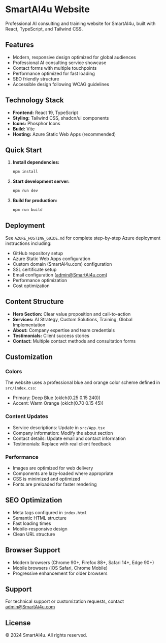 # SmartAI4u Website

Professional AI consulting and training website for SmartAI4u, built with React, TypeScript, and Tailwind CSS.

## Features

- Modern, responsive design optimized for global audiences
- Professional AI consulting service showcase
- Contact forms with multiple touchpoints
- Performance optimized for fast loading
- SEO friendly structure
- Accessible design following WCAG guidelines

## Technology Stack

- **Frontend:** React 19, TypeScript
- **Styling:** Tailwind CSS, shadcn/ui components
- **Icons:** Phosphor Icons
- **Build:** Vite
- **Hosting:** Azure Static Web Apps (recommended)

## Quick Start

1. **Install dependencies:**
   ```bash
   npm install
   ```

2. **Start development server:**
   ```bash
   npm run dev
   ```

3. **Build for production:**
   ```bash
   npm run build
   ```

## Deployment

See `AZURE_HOSTING_GUIDE.md` for complete step-by-step Azure deployment instructions including:
- GitHub repository setup
- Azure Static Web Apps configuration
- Custom domain (SmartAi4u.com) configuration
- SSL certificate setup
- Email configuration (admin@SmartAi4u.com)
- Performance optimization
- Cost optimization

## Content Structure

- **Hero Section:** Clear value proposition and call-to-action
- **Services:** AI Strategy, Custom Solutions, Training, Global Implementation
- **About:** Company expertise and team credentials
- **Testimonials:** Client success stories
- **Contact:** Multiple contact methods and consultation forms

## Customization

### Colors
The website uses a professional blue and orange color scheme defined in `src/index.css`:
- Primary: Deep Blue (oklch(0.25 0.15 240))
- Accent: Warm Orange (oklch(0.70 0.15 45))

### Content Updates
- Service descriptions: Update in `src/App.tsx`
- Company information: Modify the about section
- Contact details: Update email and contact information
- Testimonials: Replace with real client feedback

### Performance
- Images are optimized for web delivery
- Components are lazy-loaded where appropriate
- CSS is minimized and optimized
- Fonts are preloaded for faster rendering

## SEO Optimization

- Meta tags configured in `index.html`
- Semantic HTML structure
- Fast loading times
- Mobile-responsive design
- Clean URL structure

## Browser Support

- Modern browsers (Chrome 90+, Firefox 88+, Safari 14+, Edge 90+)
- Mobile browsers (iOS Safari, Chrome Mobile)
- Progressive enhancement for older browsers

## Support

For technical support or customization requests, contact admin@SmartAi4u.com

## License

© 2024 SmartAI4u. All rights reserved.